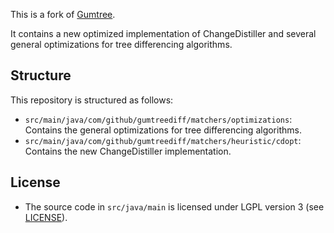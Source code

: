 This is a fork of [Gumtree](https://github.com/GumTreeDiff/gumtree/wiki).

It contains a new optimized implementation of ChangeDistiller
and several general optimizations for tree differencing algorithms.

## Structure

This repository is structured as follows:
- `src/main/java/com/github/gumtreediff/matchers/optimizations`:
Contains the general optimizations for tree differencing algorithms.
- `src/main/java/com/github/gumtreediff/matchers/heuristic/cdopt`:
Contains the new ChangeDistiller implementation.

## License

- The source code in `src/java/main` is licensed under LGPL version 3 (see [LICENSE](https://github.com/FAU-Inf2/gumtree/blob/develop/LICENSE)).
